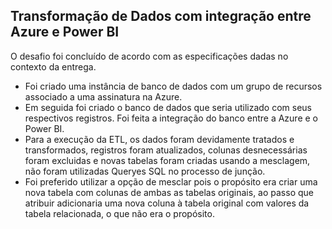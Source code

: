 ## Transformação de Dados com integração entre Azure e Power BI ##
O desafio foi concluído de acordo com as especificações dadas no contexto da entrega.
- Foi criado uma instância de banco de dados com um grupo de recursos associado a uma assinatura na Azure.
- Em seguida foi criado o banco de dados que seria utilizado com seus respectivos registros. Foi feita a integração do banco entre a Azure e o Power BI.
- Para a execução da ETL, os dados foram devidamente tratados e transformados, registros foram atualizados, colunas desnecessárias foram excluidas e novas tabelas foram criadas usando a mesclagem,
não foram utilizadas Queryes SQL no processo de junção.
- Foi preferido utilizar a opção de mesclar pois o propósito era criar uma nova tabela com colunas de ambas as tabelas originais, ao passo que atribuir adicionaria uma nova coluna à tabela
original com valores da tabela relacionada, o que não era o propósito.
